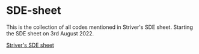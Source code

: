 # SDE-sheet
This is the collection of all codes mentioned in Striver's SDE sheet. Starting the SDE sheet on 3rd August 2022.

[Striver's SDE sheet](https://takeuforward.org/interviews/strivers-sde-sheet-top-coding-interview-problems/)

